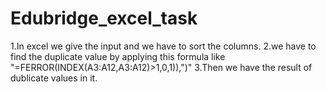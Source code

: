# Edubridge_excel_task
1.In excel we give the input and we have to sort the columns.
2.we have to find the duplicate value by applying this formula like "=FERROR(INDEX(A3:A12,A3:A12)>1,0,1)),")"
3.Then we have the result of dublicate values in it.
